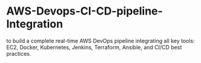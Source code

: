 # AWS-Devops-CI-CD-pipeline-Integration
to build a complete real-time AWS DevOps pipeline integrating all key tools: EC2, Docker, Kubernetes, Jenkins, Terraform, Ansible, and CI/CD best practices.
